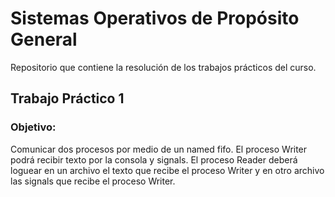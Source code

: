 # Sistemas Operativos de Propósito General

Repositorio que contiene la resolución de los trabajos prácticos del curso.

## Trabajo Práctico 1 

### Objetivo:
Comunicar dos procesos por medio de un named fifo. El proceso Writer podrá recibir texto por la
consola y signals. El proceso Reader deberá loguear en un archivo el texto que recibe el proceso
Writer y en otro archivo las signals que recibe el proceso Writer.